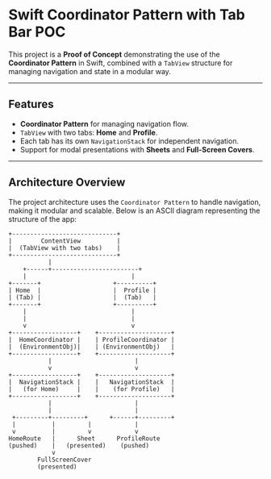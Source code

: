 # Swift Coordinator Pattern with Tab Bar POC  

This project is a **Proof of Concept** demonstrating the use of the **Coordinator Pattern** in Swift, combined with a `TabView` structure for managing navigation and state in a modular way.  

---

## Features  

- **Coordinator Pattern** for managing navigation flow.  
- `TabView` with two tabs: **Home** and **Profile**.  
- Each tab has its own `NavigationStack` for independent navigation.  
- Support for modal presentations with **Sheets** and **Full-Screen Covers**.  

---

## Architecture Overview  

The project architecture uses the `Coordinator Pattern` to handle navigation, making it modular and scalable. Below is an ASCII diagram representing the structure of the app:  

```plaintext
+-----------------------------+
|        ContentView          |
|  (TabView with two tabs)    |
+-----------------------------+
           |
    +------+------------------------+       
    |                             |
+-------+                    +----------+
| Home  |                    |  Profile |
| (Tab) |                    |  (Tab)   |
+-------+                    +----------+
    |                             |
    |                             |
    v                             v
+------------------+    +--------------------+
|  HomeCoordinator |    | ProfileCoordinator |
|  (EnvironmentObj)|    | (EnvironmentObj)   |
+------------------+    +--------------------+
           |                       |
           v                       v
+------------------+    +--------------------+
|  NavigationStack |    |   NavigationStack  |
|   (for Home)     |    |    (for Profile)   |
+------------------+    +--------------------+
           |                       |
           |                       |
 +---------+---------+      +------+---------+
 |          |         |            |               
 v          |         v            v               
HomeRoute   |      Sheet      ProfileRoute   
(pushed)    |   (presented)    (pushed)     
            v
        FullScreenCover
        (presented)
